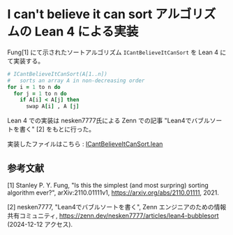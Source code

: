 # I can't believe it can sort アルゴリズムの Lean 4 による実装

Fung[1] にて示されたソートアルゴリズム ``ICantBelieveItCanSort`` を Lean 4 にて実装する。

```ruby 
# ICantBelieveItCanSort(A[1..n]) 
#   sorts an array A in non-decreasing order 
for i = 1 to n do 
  for j = 1 to n do
    if A[i] < A[j] then
      swap A[i] , A [j]
```

Lean 4 での実装は nesken7777氏による Zenn での記事 "Lean4でバブルソートを書く" [2] をもとに行った。

実装したファイルはこちら : [ICantBelieveItCanSort.lean](./ICantBelieveItCanSortLean/ICantBelieveItCanSort.lean)


## 参考文献
[1] Stanley P. Y. Fung, "Is this the simplest (and most surpring) sorting algorithm ever?", arXiv:2110.01111v1, https://arxiv.org/abs/2110.01111, 2021.

[2] nesken7777, "Lean4でバブルソートを書く", Zenn エンジニアのための情報共有コミュニティ, https://zenn.dev/nesken7777/articles/lean4-bubblesort (2024-12-12 アクセス).
